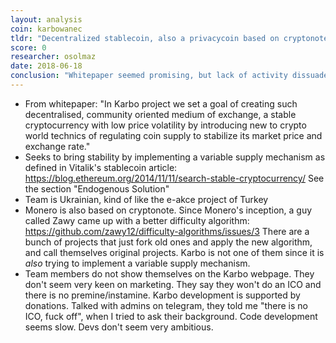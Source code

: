 ```yaml
---
layout: analysis
coin: karbowanec
tldr: "Decentralized stablecoin, also a privacycoin based on cryptonote"
score: 0
researcher: osolmaz
date: 2018-06-18
conclusion: "Whitepaper seemed promising, but lack of activity dissuaded me from further research. I would be surprised if they made it to top 200."
---
```


- From whitepaper: "In Karbo project we set a goal of creating such decentralised, community oriented medium of
exchange, a stable cryptocurrency with low price volatility by introducing new to crypto world
technics of regulating coin supply to stabilize its market price and exchange rate."
- Seeks to bring stability by implementing a variable supply mechanism as defined in Vitalik's stablecoin article: https://blog.ethereum.org/2014/11/11/search-stable-cryptocurrency/
See the section "Endogenous Solution"
- Team is Ukrainian, kind of like the e-akce project of Turkey
- Monero is also based on cryptonote. Since Monero's inception, a guy called Zawy came up with a better difficulty algorithm: https://github.com/zawy12/difficulty-algorithms/issues/3
There are a bunch of projects that just fork old ones and apply the new algorithm, and call themselves original projects. 
Karbo is not one of them since it is _also_ trying to implement a variable supply mechanism.
- Team members do not show themselves on the Karbo webpage. They don't seem very keen on marketing.
They say they won't do an ICO and there is no premine/instamine. Karbo development is supported by donations.
Talked with admins on telegram, they told me "there is no ICO, fuck off", when I tried to ask their background.
Code development seems slow. Devs don't seem very ambitious.